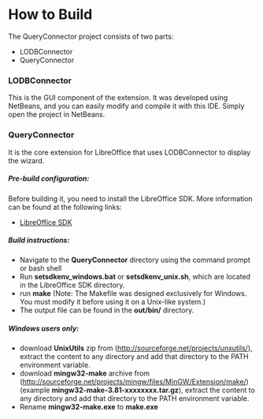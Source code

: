 # How to Build

The QueryConnector project consists of two parts:

* LODBConnector
* QueryConnector

### LODBConnector

This is the GUI component of the extension. It was developed using NetBeans, and you can easily modify and compile it with this IDE. Simply open the project in NetBeans.

### QueryConnector

It is the core extension for LibreOffice that uses LODBConnector to display the wizard.

##### Pre-build configuration:

Before building it, you need to install the LibreOffice SDK. More information can be found at the following links:

* [LibreOffice SDK](http://api.libreoffice.org/docs/install.html)

##### Build instructions:

* Navigate to the **QueryConnector** directory using the command prompt or bash shell
* Run **setsdkenv_windows.bat** or **setsdkenv_unix.sh**, which are located in the LibreOffice SDK directory.
* run **make** (Note: The Makefile was designed exclusively for Windows. You must modify it before using it on a Unix-like system.)
* The output file can be found in the **out/bin/** directory.

##### Windows users only:

* download **UnixUtils** zip from (http://sourceforge.net/projects/unxutils/), extract the content to any directory and add that directory to the PATH environment variable.
* download **mingw32-make** archive from (http://sourceforge.net/projects/mingw/files/MinGW/Extension/make/) (example **mingw32-make-3.81-xxxxxxxx.tar.gz**), extract the content to any directory and add that directory to the PATH environment variable.
* Rename **mingw32-make.exe** to **make.exe**
